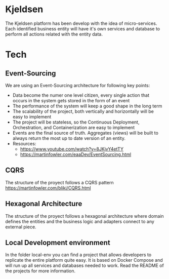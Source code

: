 # Kjeldsen

The Kjeldsen platform has been develop with the idea of micro-services. Each identified business entity will have it's own services and database to perform all actions related with the entity data.

# Tech

## Event-Sourcing
We are using an Event-Sourcing architecture for following key points:
- Data become the numer one level citizen, every single action that occurs in the system gets stored in the form of an event
- The performance of the system will keep a good shape in the long term
- The scalability of the project, both vertically and horizontally will be easy to implement
- The project will be stateless, so the Continuous Deployment, Orchestration, and Containerization are easy to implement
- Events are the final source of truth. Aggregates (views) will be built to always return the most up to date version of an entity.
- Resources:
    - https://www.youtube.com/watch?v=8JKjvY4etTY
    - https://martinfowler.com/eaaDev/EventSourcing.html

## CQRS
The structure of the proyect follows a CQRS pattern https://martinfowler.com/bliki/CQRS.html

## Hexagonal Architecture
The structure of the proyect follows a hexagonal architecture where domain defines the entities and the business logic and adapters connect to any external piece.

## Local Development environment

In the folder local-env you can find a project that allows developers to replicate the entire platform quite easy. It is based on Docker Compose and will run up all services and databases needed to work. Read the README of the projects for more information.
